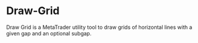 # Draw-Grid
Draw Grid is a MetaTrader utility tool to draw grids of horizontal lines with a given gap and an optional subgap.
